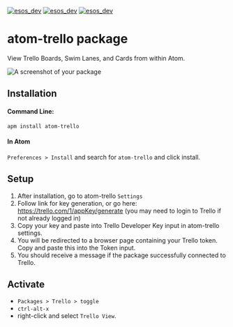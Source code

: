 [![esos_dev](https://s3.amazonaws.com/dev.pstrs.xcut.me/9.99.svg)](http://localhost:3000/subscribe/shaharsol/atom-trello)
[![esos_dev](https://s3.amazonaws.com/dev.pstrs.xcut.me/6.99.svg)](http://localhost:3000/subscribe/shaharsol/atom-trello)
[![esos_dev](https://img.shields.io/badge/Enterprise%20Support%20Available-%2420%2Fm-green.svg)](http://localhost:3000/subscribe/shaharsol/atom-trello)
# atom-trello package

View Trello Boards, Swim Lanes, and Cards from within Atom.

![A screenshot of your package](https://cloud.githubusercontent.com/assets/3884266/11539982/17a1b71c-98f8-11e5-95ba-1a13639b1190.png)

## Installation

#### Command Line:
```
apm install atom-trello
```

#### In Atom
`Preferences > Install` and search for `atom-trello` and click install.

## Setup
1. After installation, go to atom-trello `Settings`
2. Follow link for key generation, or go here: https://trello.com/1/appKey/generate (you may need to login to Trello if not already logged in)
3. Copy your key and paste into Trello Developer Key input in atom-trello settings.
4. You will be redirected to a browser page containing your Trello token. Copy and paste this into the Token input.
5. You should receive a message if the package successfully connected to Trello.

## Activate
- `Packages > Trello > toggle`
- `ctrl-alt-x`
- right-click and select `Trello View`.
